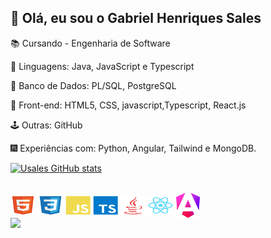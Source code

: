 ## 👋 Olá, eu sou o Gabriel Henriques Sales

📚 Cursando - Engenharia de Software

🚀 Linguagens:
Java, JavaScript e Typescript

🎲 Banco de Dados:
PL/SQL, PostgreSQL

🎨 Front-end:
HTML5, CSS, javascript,Typescript, React.js

🕹 Outras:
GitHub

🎆 Experiências com:
Python, Angular, Tailwind e MongoDB.

[![Usales GitHub stats](https://github-readme-stats.vercel.app/api?username=Usales&show_icons=true&theme=radical&include_all_commits=true&count_private=true)](https://github.com/Usales)

<div style="display: inline_block"><br>
  <img align="center" alt="Rafa-HTML" height="30" width="40" src="https://raw.githubusercontent.com/devicons/devicon/master/icons/html5/html5-original.svg">
  <img align="center" alt="Rafa-CSS" height="30" width="40" src="https://raw.githubusercontent.com/devicons/devicon/master/icons/css3/css3-original.svg">
  <img align="center" alt="Rafa-Js" height="30" width="40" src="https://raw.githubusercontent.com/devicons/devicon/master/icons/javascript/javascript-plain.svg">
  <img align="center" alt="Rafa-Ts" height="30" width="40" src="https://raw.githubusercontent.com/devicons/devicon/master/icons/typescript/typescript-plain.svg">
  <img align="center" alt="Rafa-java" height="30" width="40" src="https://raw.githubusercontent.com/devicons/devicon/master/icons/java/java-plain.svg">
  <img align="center" alt="Rafa-React" height="30" width="40" src="https://raw.githubusercontent.com/devicons/devicon/master/icons/react/react-original.svg">
  <img align="center" alt="Rafa-angular height="30" width="40" src="https://raw.githubusercontent.com/devicons/devicon/master/icons/angular/angular-original.svg">
</div>

<div> 
 
  <a href="https://www.linkedin.com/in/gabriel-henriques-sales-43953b218/" target="_blank">
  <img src="https://img.shields.io/badge/-LinkedIn-%230077B5?style=for-the-badge&logo=linkedin&logoColor=white" target="_blank">
  </a> 

</div>
